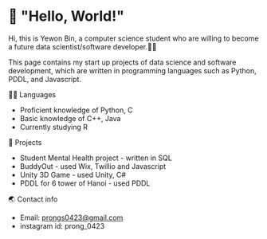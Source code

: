 # 👋 "Hello, World!"

Hi, this is Yewon Bin, a computer science student who are willing to become a future data scientist/software developer.👩‍💻

This page contains my start up projects of data science and software development, which are written in programming languages such as Python, PDDL, and Javascript.


👩‍🎓 Languages
* Proficient knowledge of Python, C
* Basic knowledge of C++, Java
* Currently studying R

🚀 Projects
* Student Mental Health project - written in SQL
* BuddyOut -  used Wix, Twillio and Javascript
* Unity 3D Game - used Unity, C#
* PDDL for 6 tower of Hanoi - used PDDL

🌏 Contact info
* Email: prongs0423@gmail.com
* instagram id: prong_0423
